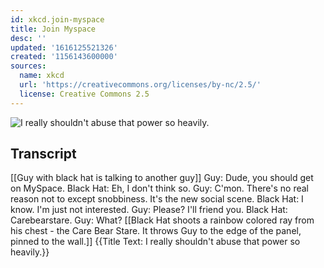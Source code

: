 ```yaml
---
id: xkcd.join-myspace
title: Join Myspace
desc: ''
updated: '1616125521326'
created: '1156143600000'
sources:
  name: xkcd
  url: 'https://creativecommons.org/licenses/by-nc/2.5/'
  license: Creative Commons 2.5
---
```

![I really shouldn't abuse that power so heavily.](https://imgs.xkcd.com/comics/join_myspace.png)

## Transcript
[[Guy with black hat is talking to another guy]]
Guy: Dude, you should get on MySpace.
Black Hat: Eh, I don't think so.
Guy: C'mon. There's no real reason not to except snobbiness. It's the new social scene.
Black Hat: I know. I'm just not interested.
Guy: Please? I'll friend you.
Black Hat: Carebearstare.
Guy: What?
[[Black Hat shoots a rainbow colored ray from his chest - the Care Bear Stare. It throws Guy to the edge of the panel, pinned to the wall.]]
{{Title Text: I really shouldn't abuse that power so heavily.}}
